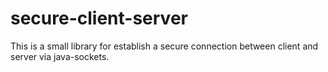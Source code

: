 secure-client-server
====================

This is a small library for establish a secure connection between client and server via java-sockets.
